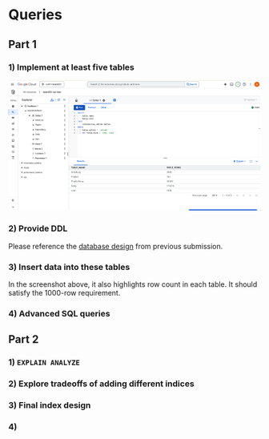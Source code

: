 # Queries

## Part 1

### 1) Implement at least five tables
![Tables in the GCP database](figures/gcp-db-connection.png)

### 2) Provide DDL
Please reference the [database design](Database%20Design.md#Entities%20and%20Assumptions) from previous submission.

### 3) Insert data into these tables
In the screenshot above, it also highlights row count in each table.
It should satisfy the 1000-row requirement.

### 4) Advanced SQL queries

## Part 2
### 1) `EXPLAIN ANALYZE`

### 2) Explore tradeoffs of adding different indices

### 3) Final index design

### 4)